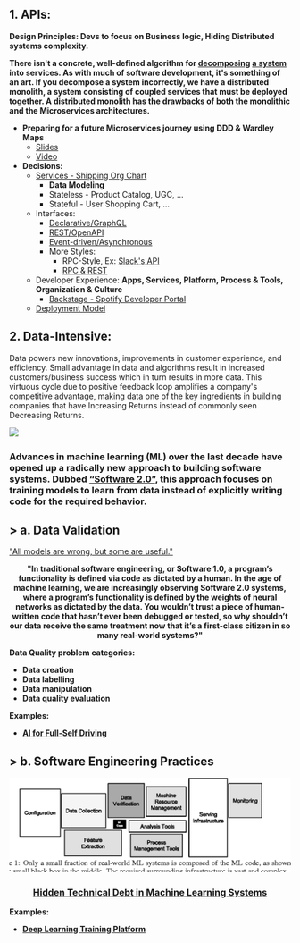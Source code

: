 ## 1. APIs: 
**Design Principles: Devs to focus on Business logic, Hiding Distributed systems complexity.**

**There isn't a concrete, well-defined algorithm for [decomposing](https://blog.acolyer.org/2016/09/05/on-the-criteria-to-be-used-in-decomposing-systems-into-modules/) [a system](https://queue.acm.org/detail.cfm?id=3395214) into services. As with much of software development, it's something of an art. If you decompose a system incorrectly, we have a distributed monolith, a system consisting of coupled services that must be deployed together. A distributed monolith has the drawbacks of both the monolithic and the Microservices architectures.** <br/>
   * **Preparing for a future Microservices journey using DDD & Wardley Maps**
      - [Slides](https://www.slideshare.net/SusanneKaiser3/preparing-for-a-future-microservices-journey-using-ddd-wardley-maps)
      - [Video](https://www.youtube.com/watch?v=1cnLMuBABo0)
   * **Decisions:**
     * [Services - Shipping Org Chart](https://lightstep.com/blog/the-only-good-reason-to-adopt-microservices/)
       * **Data Modeling**
       * Stateless - Product Catalog, UGC, ... 
       * Stateful - User Shopping Cart, ...
     * Interfaces:
       * [Declarative/GraphQL](https://reactjs.org/blog/2015/05/01/graphql-introduction.html)  
       * [REST/OpenAPI](https://github.com/OAI/OpenAPI-Specification/)
       * [Event-driven/Asynchronous](https://www.asyncapi.com/)
       * More Styles:
         * RPC-Style, Ex: [Slack's API](https://api.slack.com/web)
         * [RPC & REST](https://cloud.google.com/blog/products/api-management/understanding-grpc-openapi-and-rest-and-when-to-use-them)
     * Developer Experience: **Apps, Services, Platform,  Process & Tools, Organization & Culture**
       * [Backstage - Spotify Developer Portal](https://labs.spotify.com/2020/04/21/how-we-use-backstage-at-spotify/)
     * [Deployment Model](https://github.com/ankumar/Architecture/blob/master/Patterns/Run.md)

## 2. Data-Intensive:
Data powers new innovations, improvements in customer experience, and efficiency. Small advantage in data and algorithms result in increased customers/business success which in turn results in more data. This virtuous cycle due to positive feedback loop amplifies a company's competitive advantage, making data one of the key ingredients in building companies that have Increasing Returns instead of commonly seen Decreasing Returns.

![](https://miro.medium.com/max/1372/1*zOp70MCQ-uhaS7lUVAhATA.png)

### Advances in machine learning (ML) over the last decade have opened up a radically new approach to building software systems. Dubbed [“Software 2.0”](https://medium.com/@karpathy/software-2-0-a64152b37c35), this approach focuses on training models to learn from data instead of explicitly writing code for the required behavior. 
## > a. Data Validation 
<p> <a href="https://www.itsonlyamodel.com/">"All models are wrong, but some are useful."</a> </p>

<p align="center"> <b> "In traditional software engineering, or Software 1.0, a program’s functionality is defined via code as dictated by a human. In the age of machine learning, we are increasingly observing Software 2.0 systems, where a program’s functionality is defined by the weights of neural networks as dictated by the data. You wouldn’t trust a piece of human-written code that hasn’t ever been debugged or tested, so why shouldn’t our data receive the same treatment now that it’s a first-class citizen in so many real-world systems?"

Data Quality problem categories:
- Data creation
- Data labelling
- Data manipulation
- Data quality evaluation 

**Examples:**
* [AI for Full-Self Driving](https://www.youtube.com/watch?v=hx7BXih7zx8)

## > b. Software Engineering Practices
![](https://github.com/ankumar/Architecture/blob/master/images/Hidden%20Technical%20Debt%20in%20ML%20Systems.png)
### <p align="center"> [Hidden Technical Debt in Machine Learning Systems](https://papers.nips.cc/paper/5656-hidden-technical-debt-in-machine-learning-systems.pdf) </p>
   
**Examples:**
* [Deep Learning Training Platform](https://determined.ai/developers/)
 
